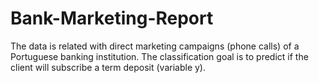 # Bank-Marketing-Report
The data is related with direct marketing campaigns (phone calls) of a Portuguese banking institution. The classification goal is to predict if the client will subscribe a term deposit (variable y).
